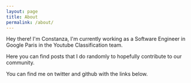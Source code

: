 ```yaml
---
layout: page
title: About
permalink: /about/
---
```


Hey there! I'm Constanza, I'm currently working as a Software Engineer in Google
Paris in the Youtube Classification team.

Here you can find posts that I do randomly to hopefully contribute to our
community.

You can find me on twitter and github with the links below.
